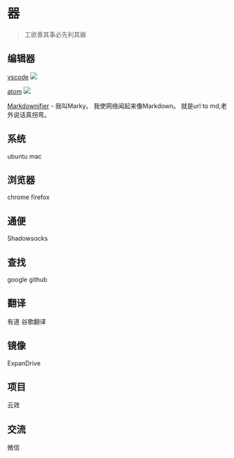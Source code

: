 # 器

> 工欲善其事必先利其器

## 编辑器

[vscode](https://github.com/Microsoft/vscode) ![](https://img.shields.io/github/stars/Microsoft/vscode.svg?style=social)

[atom](https://github.com/atom/atom) ![](https://img.shields.io/github/stars/atom/atom.svg?style=social)

[Markdownifier](http://heckyesmarkdown.com/go/) - 我叫Marky。 我使网络闻起来像Markdown。 就是url to md,老外说话真拐弯。

## 系统

ubuntu mac

## 浏览器

chrome firefox

## 通便

Shadowsocks

## 查找

google github

## 翻译

有道 谷歌翻译

## 镜像

ExpanDrive

## 项目

云效

## 交流

微信